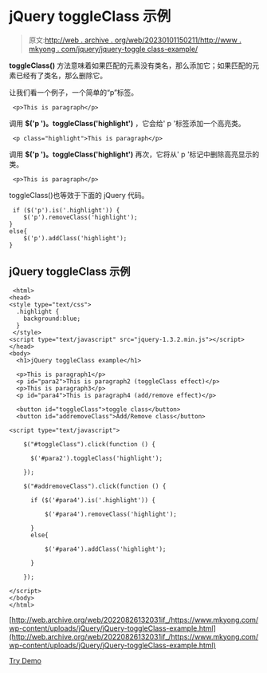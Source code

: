 # jQuery toggleClass 示例

> 原文:[http://web . archive . org/web/20230101150211/http://www . mkyong . com/jquery/jquery-toggle class-example/](http://web.archive.org/web/20230101150211/http://www.mkyong.com/jquery/jquery-toggleclass-example/)

**toggleClass()** 方法意味着如果匹配的元素没有类名，那么添加它；如果匹配的元素已经有了类名，那么删除它。

让我们看一个例子，一个简单的“p”标签。

```
 <p>This is paragraph</p> 
```

调用 **$('p ')。toggleClass('highlight')** ，它会给' p '标签添加一个高亮类。

```
 <p class="highlight">This is paragraph</p> 
```

调用 **$('p ')。toggleClass('highlight')** 再次，它将从' p '标记中删除高亮显示的类。

```
 <p>This is paragraph</p> 
```

toggleClass()也等效于下面的 jQuery 代码。

```
 if ($('p').is('.highlight')) {
    $('p').removeClass('highlight');
}
else{
    $('p').addClass('highlight');
} 
```

## jQuery toggleClass 示例

```
 <html>
<head>
<style type="text/css">
  .highlight { 
  	background:blue;
  }
 </style>
<script type="text/javascript" src="jquery-1.3.2.min.js"></script>
</head>
<body>
  <h1>jQuery toggleClass example</h1>

  <p>This is paragraph1</p>
  <p id="para2">This is paragraph2 (toggleClass effect)</p>
  <p>This is paragraph3</p>
  <p id="para4">This is paragraph4 (add/remove effect)</p>

  <button id="toggleClass">toggle class</button>
  <button id="addremoveClass">Add/Remove class</button>

<script type="text/javascript">

    $("#toggleClass").click(function () {

	  $('#para2').toggleClass('highlight');

    });

    $("#addremoveClass").click(function () {

	  if ($('#para4').is('.highlight')) {

	      $('#para4').removeClass('highlight');

	  }
	  else{

	      $('#para4').addClass('highlight');

	  }

    });

</script>
</body>
</html> 
```

[http://web.archive.org/web/20220826132031if_/https://www.mkyong.com/wp-content/uploads/jQuery/jQuery-toggleClass-example.html](http://web.archive.org/web/20220826132031if_/https://www.mkyong.com/wp-content/uploads/jQuery/jQuery-toggleClass-example.html)

[Try Demo](http://web.archive.org/web/20220826132031/http://www.mkyong.com/wp-content/uploads/jQuery/jQuery-toggleClass-example.html)<input type="hidden" id="mkyong-current-postId" value="5116">